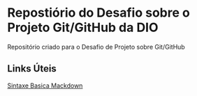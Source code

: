 # Repostiório do Desafio sobre o Projeto Git/GitHub da DIO
Repositório criado para o Desafio de Projeto sobre Git/GitHub

## Links Úteis
[Sintaxe Basica Mackdown](https://www.markdownguide.org/basic-syntax/)
